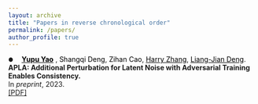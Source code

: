 ```yaml
---
layout: archive
title: "Papers in reverse chronological order"
permalink: /papers/
author_profile: true
---
```


<span style="margin-right: 13px; font-size: 0.8em;">●</span>  <a href="https://yupuyao.github.io" style="color:black; font-weight:bold;">Yupu Yao</a>
, <a style="color:black;">Shangqi Deng</a>, <a style="color:black;">Zihan Cao</a>, <a href="https://harryzhangog.github.io" style="color:black;">Harry Zhang</a>, <a href="https://liangjiandeng.github.io" style="color:black;">Liang-Jian Deng</a>.
<br>**APLA: Additional Perturbation for Latent Noise with Adversarial Training Enables Consistency.**  
In _preprint_, 2023.  
[[PDF]](https://arxiv.org/abs/2308.12605)
